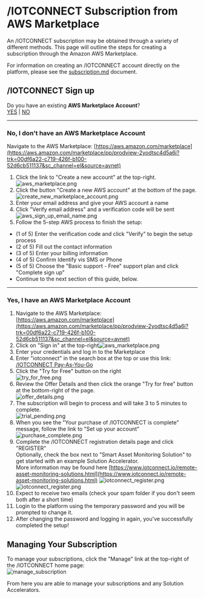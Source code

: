 # /IOTCONNECT Subscription from AWS Marketplace
An /IOTCONNECT subscription may be obtained through a variety of different methods.  This page will outline the steps for creating a subscription through the Amazon AWS Marketplace.

For information on creating an /IOTCONNECT account directly on the platform, please see the [subscription.md](subscription.md) document.

## /IOTCONNECT Sign up

Do you have an existing **AWS Marketplace Account**?  
[YES](#yes-i-have-an-aws-marketplace-account) | [NO](#no-i-dont-have-an-aws-marketplace-account)

---
### No, I don't have an AWS Marketplace Account
Navigate to the AWS Marketplace: [https://aws.amazon.com/marketplace](https://aws.amazon.com/marketplace/pp/prodview-2yodtsc4d5a6i?trk=00df6a22-c719-426f-b100-52d6cb511137&sc_channel=el&source=avnet)
1. Click the link to "Create a new account" at the top-right.![aws_marketplace.png](media/aws_marketplace.png)
2. Click the button "Create a new AWS account" at the bottom of the page.  
![create_new_marketplace_account.png](media/create_new_marketplace_account.png)
3. Enter your email address and give your AWS account a name  
4. Click "Verify email address" and a verification code will be sent  
![aws_sign_up_email_name.png](media/aws_sign_up_email_name.png)
5. Follow the 5-step AWS process to finish the setup:
* (1 of 5) Enter the verification code and click "Verify" to begin the setup process
* (2 of 5) Fill out the contact information
* (3 of 5) Enter your billing information
* (4 of 5) Confirm Identify vis SMS or Phone
* (5 of 5) Choose the "Basic support - Free" support plan and click "Complete sign up"
* Continue to the next section of this guide, below.
---
### Yes, I have an AWS Marketplace Account
1. Navigate to the AWS Marketplace: [https://aws.amazon.com/marketplace](https://aws.amazon.com/marketplace/pp/prodview-2yodtsc4d5a6i?trk=00df6a22-c719-426f-b100-52d6cb511137&sc_channel=el&source=avnet)
2. Click on "Sign in" at the top-right![aws_marketplace.png](media/aws_marketplace.png)
2. Enter your credentials and log in to the Marketplace
3. Enter "iotconnect" in the search box at the top or use this link: [/IOTCONNECT Pay-As-You-Go](https://aws.amazon.com/marketplace/pp/prodview-2yodtsc4d5a6i?trk=00df6a22-c719-426f-b100-52d6cb511137&sc_channel=el&source=avnet)
5. Click the "Try for Free" button on the right  
![try_for_free.png](media/try_for_free.png)
6. Review the Offer Details and then click the orange "Try for free" button at the bottom-right of the page.  
![offer_details.png](media/offer_details.png)
7. The subscription will begin to process and will take 3 to 5 minutes to complete.  
![trial_pending.png](media/trial_pending.png)
8. When you see the "Your purchase of /IOTCONNECT is complete" message, follow the link to "Set up your account"  
![purchase_complete.png](media/purchase_complete.png)
9. Complete the /IOTCONNECT registration details page and click "REGISTER"  
Optionally, check the box next to "Smart Asset Monitoring Solution" to get started with an example Solution Accelerator.  
More information may be found here [https://www.iotconnect.io/remote-asset-monitoring-solutions.html](https://www.iotconnect.io/remote-asset-monitoring-solutions.html)
![iotconnect_register.png](media/iotconnect_signup1.png)  
![iotconnect_register.png](media/iotconnect_signup2.png)
11. Expect to receive two emails (check your spam folder if you don't seem both after a short time)
12. Login to the platform using the temporary password and you will be prompted to change it.
13. After changing the password and logging in again, you've successfully completed the setup!

## Managing Your Subscription
To manage your subscriptions, click the "Manage" link at the top-right of the /IOTCONNECT home page:  
![manage_subscription](media/manage_subscription.png)  

From here you are able to manage your subscriptions and any Solution Accelerators.
